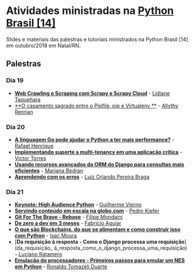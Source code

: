 # Atividades ministradas na [Python Brasil [14]](http://2018.pythonbrasil.org.br)

Slides e materiais das palestras e tutoriais ministrados na Python Brasil \[14\] em
outubro/2018 em Natal/RN.

## Palestras

### Dia 19
- [**Web Crawling e Scraping com Scrapy e Scrapy Cloud**](web_crawling_e_scraping_com_scrapy_e_scrapy_cloud) - [Lidiane Taquehara](https://github.com/lidimayra)
- [**O casamento sagrado entre o Pipfile, pip e Virtualenv **](o_casamento_sagrado_entre_o_pipfile_pip_e_virtualenv) - [Allythy Rennan](https://github.com/allythy)

### Dia 20
- [**A linguagem Go pode ajudar o Python a ter mais performance?**](performance_python_com_golang) - [Rafael Henrique](https://github.com/rafaelhenrique/)
- [**Implementando suporte a multi-tenancy em uma aplicação crítica**](implementando_suporte_a_multi_tenancy_em_uma_aplicacao_critica) - [Victor Torres](https://github.com/victor-torres)
- [**Usando recursos avançados da ORM do Django para consultas mais eficientes**](usando_recursos_avancados_da_orm_do_django_para_consultas_mais_eficientes) - [Mariana Bedran](https://twitter.com/maribedran)
- [**Aprendendo com os erros**](aprendendo_com_os_erros) - [Luiz Orlando Pereira Braga](https://github.com/luizbraga)

### Dia 21
- [**Keynote: High Audience Python**](high_audience_python) - [Guilherme Vierno](https://github.com/vierno)
- [**Servindo conteúdo em escala na globo.com**](servindo_conteudo_em_escala_na_globocom) - [Pedro Kiefer](https://github.com/pedrokiefer)
- [**Git For The Brave - Rebase**](git_for_the_brave_rebase) - [Filipe Mondaini](https://github.com/mondaini)
- [**De zero a dev em 3 meses**](zero_a_dev_em_3_meses) - [Fabricio Aguiar](https://github.com/fabricio-aguiar)
- [**O que são Blockchains, do que se alimentam e como construir isso com Python**](o_que_sao_blockchains) - [Isac Moura](https://github.com/isacmoura)
- [**Da requisição à resposta - Como o Django processa uma requisição**](da_requisição_ à_resposta_como_o_django_processa_uma_requisição) - [Luciano Ratamero](https://github.com/lucianoratamero/)
- [**Emulação de processadores - Primeiros passos para emular um NES em Python**](primeiros_passos_para_emular_um_nes) - [Ronaldo Tomazeli Duarte](https://github.com/ronaldotd/)
